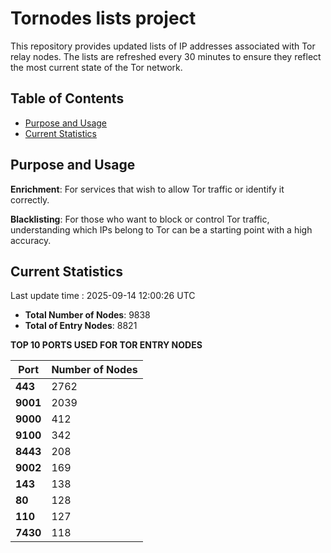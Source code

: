 # Tornodes lists project

This repository provides updated lists of IP addresses associated with Tor relay nodes. The lists are refreshed every 30 minutes to ensure they reflect the most current state of the Tor network.

## Table of Contents

- [Purpose and Usage](#purpose-and-usage)
- [Current Statistics](#current-statistics)


## Purpose and Usage

**Enrichment**: For services that wish to allow Tor traffic or identify it correctly.

**Blacklisting**: For those who want to block or control Tor traffic, understanding which IPs belong to Tor can be a starting point with a high accuracy.

## Current Statistics

Last update time : 2025-09-14 12:00:26 UTC

- **Total Number of Nodes**: 9838
- **Total of Entry Nodes**: 8821

**TOP 10 PORTS USED FOR TOR ENTRY NODES**

| **Port** | **Number of Nodes** |
|------|-----------------|
| **443**   | 2762  |
| **9001**   | 2039  |
| **9000**   | 412  |
| **9100**   | 342  |
| **8443**   | 208  |
| **9002**   | 169  |
| **143**   | 138  |
| **80**   | 128  |
| **110**   | 127  |
| **7430**   | 118  |

